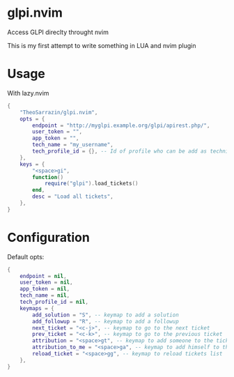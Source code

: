 # glpi.nvim

Access GLPI direclty throught nvim

This is my first attempt to write something in LUA and nvim plugin

# Usage

With lazy.nvim

```lua
{
    "TheoSarrazin/glpi.nvim",
    opts = {
        endpoint = "http://myglpi.example.org/glpi/apirest.php/",
        user_token = "",
        app_token = "",
        tech_name = "my_username",
        tech_profile_id = {}, -- Id of profile who can be add as technician
    },
    keys = {
        "<space>gi",
        function()
            require("glpi").load_tickets()
        end,
        desc = "Load all tickets",
    },
}
```

# Configuration

Default opts:

```lua
{
	endpoint = nil,
	user_token = nil,
	app_token = nil,
	tech_name = nil,
	tech_profile_id = nil,
	keymaps = {
		add_solution = "S", -- keymap to add a solution
		add_followup = "R", -- keymap to add a followup
		next_ticket = "<c-j>", -- keymap to go to the next ticket
		prev_ticket = "<c-k>", -- keymap to go to the previous ticket
		attribution = "<space>gt", -- keymap to add someone to the ticket
		attribution_to_me = "<space>ga", -- keymap to add himself to the ticket
		reload_ticket = "<space>gg", -- keymap to reload tickets list
	},
}
```
